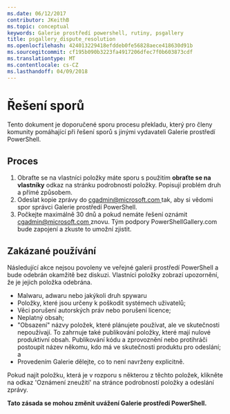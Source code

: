 ```yaml
---
ms.date: 06/12/2017
contributor: JKeithB
ms.topic: conceptual
keywords: Galerie prostředí powershell, rutiny, psgallery
title: psgallery_dispute_resolution
ms.openlocfilehash: 424013229418efddeb0fe56828aece418630d91b
ms.sourcegitcommit: cf195b090b3223fa4917206dfec7f0b603873cdf
ms.translationtype: MT
ms.contentlocale: cs-CZ
ms.lasthandoff: 04/09/2018
---
```

# <a name="dispute-resolution"></a>Řešení sporů

Tento dokument je doporučené sporu procesu překladu, který pro členy komunity pomáhající při řešení sporů s jinými vydavateli Galerie prostředí PowerShell.

## <a name="process"></a>Proces

1. Obraťte se na vlastníci položky máte sporu s použitím **obraťte se na vlastníky** odkaz na stránku podrobností položky.
Popisují problém druh a přímé způsobem.
2. Odeslat kopie zprávy do [ cgadmin@microsoft.com ](mailto:cgadmin@microsoft.com) tak, aby si vědomi spor správci Galerie prostředí PowerShell.
3. Počkejte maximálně 30 dnů a pokud nemáte řešení oznámit [ cgadmin@microsoft.com ](mailto:cgadmin@microsoft.com) znovu.
Tým podpory PowerShellGallery.com bude zapojení a zkuste to umožní zjistit.


## <a name="prohibited-use"></a>Zakázané používání

Následující akce nejsou povoleny ve veřejné galerii prostředí PowerShell a bude odebrán okamžitě bez diskuzi.  Vlastníci položky zobrazí upozornění, že je jejich položka odebrána.

- Malwaru, adwaru nebo jakýkoli druh spywaru
- Položky, které jsou určeny k poškodit systémech uživatelů;
- Věci porušení autorských práv nebo porušení licence;
- Neplatný obsah;
- "Obsazení" názvy položek, které plánujete používat, ale ve skutečnosti nepoužívají. To zahrnuje také publikování položky, které mají nulové produktivní obsah.
Publikování kódu a zprovoznění nebo protihráči postoupit název někomu, kdo má ve skutečnosti produktu pro odeslání; a
- Provedením Galerie dělejte, co to není navrženy explicitně.


Pokud najít položku, která je v rozporu s některou z těchto položek, klikněte na odkaz 'Oznámení zneužití' na stránce podrobností položky a odeslání zprávy.

**Tato zásada se mohou změnit uvážení Galerie prostředí PowerShell.**